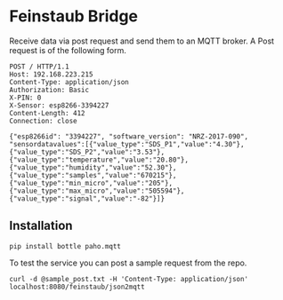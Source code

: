 Feinstaub Bridge
================

Receive data via post request and send them to an MQTT broker. A Post
request is of the following form.

````
POST / HTTP/1.1
Host: 192.168.223.215
Content-Type: application/json
Authorization: Basic
X-PIN: 0
X-Sensor: esp8266-3394227
Content-Length: 412
Connection: close

{"esp8266id": "3394227", "software_version": "NRZ-2017-090", "sensordatavalues":[{"value_type":"SDS_P1","value":"4.30"},{"value_type":"SDS_P2","value":"3.53"},{"value_type":"temperature","value":"20.80"},{"value_type":"humidity","value":"52.30"},{"value_type":"samples","value":"670215"},{"value_type":"min_micro","value":"205"},{"value_type":"max_micro","value":"505594"},{"value_type":"signal","value":"-82"}]}
````

Installation
------------

    pip install bottle paho.mqtt

To test the service you can post a sample request from the repo.

    curl -d @sample_post.txt -H 'Content-Type: application/json' localhost:8080/feinstaub/json2mqtt
